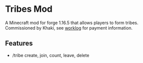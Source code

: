 # Tribes Mod 

A Minecraft mod for forge 1.16.5 that allows players to form tribes.  
Commissioned by Khaki, see [worklog](worklog.txt) for payment information. 

## Features
- /tribe create, join, count, leave, delete